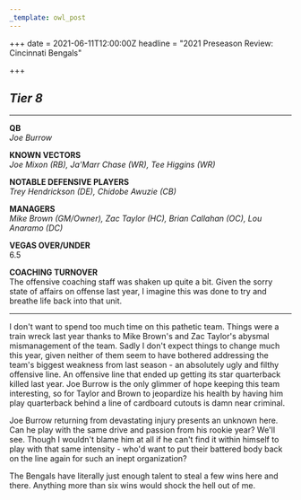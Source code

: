 ```yaml
---
_template: owl_post
---
```


+++
date = 2021-06-11T12:00:00Z
headline = "2021 Preseason Review: Cincinnati Bengals"

+++
## **_Tier 8_**

***

**QB**  
_Joe Burrow_

**KNOWN VECTORS**  
_Joe Mixon (RB), Ja'Marr Chase (WR), Tee Higgins (WR)_

**NOTABLE DEFENSIVE PLAYERS**  
_Trey Hendrickson (DE), Chidobe Awuzie (CB)_

**MANAGERS**  
_Mike Brown (GM/Owner), Zac Taylor (HC), Brian Callahan (OC), Lou Anaramo (DC)_

**VEGAS OVER/UNDER**  
6\.5

**COACHING TURNOVER**  
The offensive coaching staff was shaken up quite a bit. Given the sorry state of affairs on offense last year, I imagine this was done to try and breathe life back into that unit.

***

I don't want to spend too much time on this pathetic team. Things were a train wreck last year thanks to Mike Brown's and Zac Taylor's abysmal mismanagement of the team. Sadly I don't expect things to change much this year, given neither of them seem to have bothered addressing the team's biggest weakness from last season - an absolutely ugly and filthy offensive line. An offensive line that ended up getting its star quarterback killed last year. Joe Burrow is the only glimmer of hope keeping this team interesting, so for Taylor and Brown to jeopardize his health by having him play quarterback behind a line of cardboard cutouts is damn near criminal.

Joe Burrow returning from devastating injury presents an unknown here. Can he play with the same drive and passion from his rookie year? We'll see. Though I wouldn't blame him at all if he can't find it within himself to play with that same intensity - who'd want to put their battered body back on the line again for such an inept organization? 

The Bengals have literally just enough talent to steal a few wins here and there. Anything more than six wins would shock the hell out of me.
